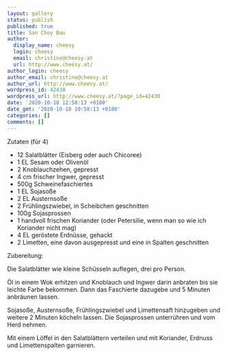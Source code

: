 ```yaml
---
layout: gallery
status: publish
published: true
title: San Choy Bau
author:
  display_name: cheesy
  login: cheesy
  email: christine@cheesy.at
  url: http://www.cheesy.at/
author_login: cheesy
author_email: christine@cheesy.at
author_url: http://www.cheesy.at/
wordpress_id: 42430
wordpress_url: http://www.cheesy.at/?page_id=42430
date: '2020-10-18 12:58:13 +0100'
date_gmt: '2020-10-18 10:58:13 +0100'
categories: []
comments: []
---
```

<!-- wp:paragraph -->
Zutaten (für 4)
<!-- /wp:paragraph -->
<!-- wp:list -->
- 12 Salatblätter (Eisberg oder auch Chicoree)
- 1 EL Sesam oder Olivenöl
- 2 Knoblauchzehen, gepresst
- 4 cm frischer Ingwer, gepresst
- 500g Schweinefaschiertes
- 1 EL Sojasoße
- 2 EL Austernsoße
- 2 Frühlingszwiebel, in Scheibchen geschnitten
- 100g Sojasprossen
- 1 handvoll frischen Koriander (oder Petersilie, wenn man so wie ich Koriander nicht mag)
- 4 EL geröstete Erdnüsse, gehackt
- 2 Limetten, eine davon ausgepresst und eine in Spalten geschnitten
<!-- /wp:list -->
<!-- wp:paragraph -->
Zubereitung:
<!-- /wp:paragraph -->
<!-- wp:paragraph -->
Die Salatblätter wie kleine Schüsseln auflegen, drei pro Person.
<!-- /wp:paragraph -->
<!-- wp:paragraph -->
Öl in einem Wok erhitzen und Knoblauch und Ingwer darin anbraten bis sie leichte Farbe bekommen. Dann das Faschierte dazugebe und 5 Minuten anbräunen lassen.
<!-- /wp:paragraph -->
<!-- wp:paragraph -->
Sojasoße, Austernsoße, Frühlingszwiebel und Limettensaft hinzugeben und weitere 2 Minuten köcheln lassen. Die Sojasprossen unterrühren und vom Herd nehmen.
<!-- /wp:paragraph -->
<!-- wp:paragraph -->
Mit einem Löffel in den Salatblättern verteilen und mit Koriander, Erdnuss und Limettenspalten garnieren.
<!-- /wp:paragraph -->
<!-- wp:image {"id":42431} -->
<figure class="wp-block-image"><img src="http://www.cheesy.at/wp-content/uploads/San-Choy-Bau-1.jpg" alt="" class="wp-image-42431"></figure>
<!-- /wp:image -->
